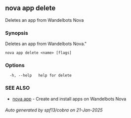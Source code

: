 ## nova app delete

Deletes an app from Wandelbots Nova

### Synopsis

Deletes an app from Wandelbots Nova."

```
nova app delete <name> [flags]
```

### Options

```
  -h, --help   help for delete
```

### SEE ALSO

* [nova app](nova_app.md)	 - Create and install apps on Wandelbots Nova

###### Auto generated by spf13/cobra on 21-Jan-2025
